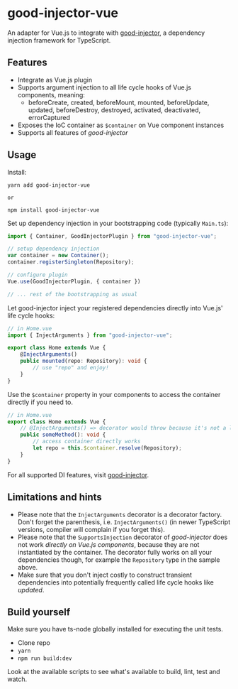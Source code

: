 # good-injector-vue
An adapter for Vue.js to integrate with [good-injector](https://github.com/MisterGoodcat/good-injector), a dependency injection framework for TypeScript.

## Features

* Integrate as Vue.js plugin 
* Supports argument injection to all life cycle hooks of Vue.js components, meaning:
  * beforeCreate, created, beforeMount, mounted, beforeUpdate, updated, beforeDestroy, destroyed, activated, deactivated, errorCaptured
* Exposes the IoC container as `$container` on Vue component instances
* Supports all features of _good-injector_

## Usage

Install:

```
yarn add good-injector-vue

or 

npm install good-injector-vue
```

Set up dependency injection in your bootstrapping code (typically `Main.ts`):

```ts
import { Container, GoodInjectorPlugin } from "good-injector-vue";

// setup dependency injection
var container = new Container();
container.registerSingleton(Repository);

// configure plugin
Vue.use(GoodInjectorPlugin, { container })

// ... rest of the bootstrapping as usual
```

Let good-injector inject your registered dependencies directly into Vue.js' life cycle hooks:

```ts
// in Home.vue
import { InjectArguments } from "good-injector-vue";

export class Home extends Vue {
    @InjectArguments()
    public mounted(repo: Repository): void {
        // use "repo" and enjoy!
    }
}
```

Use the `$container` property in your components to access the container directly if you need to.

```ts
// in Home.vue
export class Home extends Vue {
    // @InjectArguments() => decorator would throw because it's not a life cycle hook!
    public someMethod(): void {
        // access container directly works
        let repo = this.$container.resolve(Repository);
    }
}
```

For all supported DI features, visit [good-injector](https://github.com/MisterGoodcat/good-injector).

## Limitations and hints

* Please note that the `InjectArguments` decorator is a decorator factory. Don't forget the parenthesis, i.e. `InjectArguments()` (in newer TypeScript versions, compiler will complain if you forget this).
* Please note that the `SupportsInjection` decorator of _good-injector_ does not work _directly on Vue.js components_, because they are not instantiated by the container. The decorator fully works on all your dependencies though, for example the `Repository` type in the sample above.
* Make sure that you don't inject costly to construct transient dependencies into potentially frequently called life cycle hooks like _updated_.

## Build yourself

Make sure you have ts-node globally installed for executing the unit tests.

* Clone repo
* `yarn`
* `npm run build:dev`

Look at the available scripts to see what's available to build, lint, test and watch.